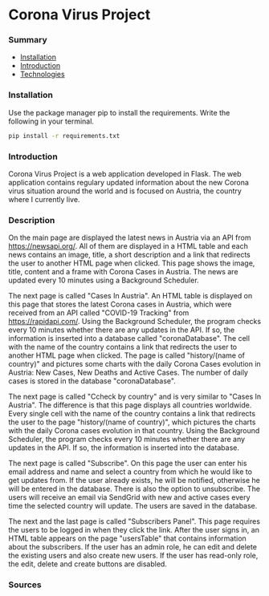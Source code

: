 # Corona Virus Project

### Summary
* [Installation](#installation)
* [Introduction](#introduction)
* [Technologies](#technologies)


### Installation

Use the package manager pip to install the requirements. Write the following in your terminal.
```bash
pip install -r requirements.txt
```


### Introduction

Corona Virus Project is a web application developed in Flask. The web application contains regulary updated information about the new Corona virus situation around the world and is focused on Austria, the country where I currently live.


### Description

On the main page are displayed the latest news in Austria via an API from https://newsapi.org/. All of them are displayed in a HTML table and each news contains an image, title, a short description and a link that redirects the user to another HTML page when clicked. This page shows the image, title, content and a frame with Corona Cases in Austria. The news are updated every 10 minutes using a Background Scheduler.

The next page is called "Cases In Austria". An HTML table is displayed on this page that stores the latest Corona cases in Austria, which were received from an API called "COVID-19 Tracking" from https://rapidapi.com/. Using the Background Scheduler, the program checks every 10 minutes whether there are any updates in the API. If so, the information is inserted into a database called "coronaDatabase". The cell with the name of the country contains a link that redirects the user to another HTML page when clicked. The page is called "history/(name of country)" and pictures some charts with the daily Corona Cases evolution in Austria: New Cases, New Deaths and Active Cases. The number of daily cases is stored in the database "coronaDatabase".

The next page is called "Ccheck by country" and is very similar to "Cases In Austria". The difference is that this page displays all countries worldwide. Every single cell with the name of the country contains a link that redirects the user to the page "history/(name of country)", which pictures the charts with the daily Corona cases evolution in that country. Using the Background Scheduler, the program checks every 10 minutes whether there are any updates in the API. If so, the information is inserted into the database.

The next page is called "Subscribe". On this page the user can enter his email address and name and select a country from which he would like to get updates from. If the user already exists, he will be notified, otherwise he will be entered in the database. There is also the option to unsubscribe. The users will receive an email via SendGrid with new and active cases every time the selected country will update. The users are saved in the database.

The next and the last page is called "Subscribers Panel". This page requires the users to be logged in when they click the link. After the user signs in, an HTML table appears on the page "usersTable" that contains information about the subscribers. If the user has an admin role, he can edit and delete the existing users and also create new users. If the user has read-only role, the edit, delete and create buttons are disabled.


### Sources